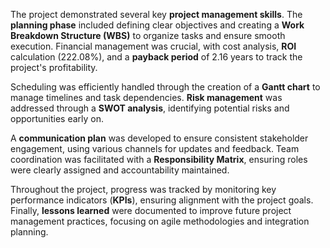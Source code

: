 The project demonstrated several key **project management skills**. The **planning phase** included defining clear objectives and creating a **Work Breakdown Structure (WBS)** to organize tasks and ensure smooth execution. Financial management was crucial, with cost analysis, **ROI** calculation (222.08%), and a **payback period** of 2.16 years to track the project's profitability. 

Scheduling was efficiently handled through the creation of a **Gantt chart** to manage timelines and task dependencies. **Risk management** was addressed through a **SWOT analysis**, identifying potential risks and opportunities early on. 

A **communication plan** was developed to ensure consistent stakeholder engagement, using various channels for updates and feedback. Team coordination was facilitated with a **Responsibility Matrix**, ensuring roles were clearly assigned and accountability maintained. 

Throughout the project, progress was tracked by monitoring key performance indicators (**KPIs**), ensuring alignment with the project goals. Finally, **lessons learned** were documented to improve future project management practices, focusing on agile methodologies and integration planning.
